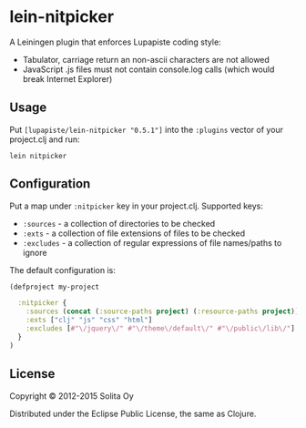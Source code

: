 # lein-nitpicker

A Leiningen plugin that enforces Lupapiste coding style:
  * Tabulator, carriage return an non-ascii characters are not allowed
  * JavaScript .js files must not contain console.log calls (which would break Internet Explorer)

## Usage

Put `[lupapiste/lein-nitpicker "0.5.1"]` into the `:plugins` vector
of your project.clj and run:

    lein nitpicker

## Configuration

Put a map under `:nitpicker` key in your project.clj. Supported keys:
 * `:sources` - a collection of directories to be checked
 * `:exts` - a collection of file extensions of files to be checked
 * `:excludes` - a collection of regular expressions of file names/paths to ignore

The default configuration is:

```clojure
(defproject my-project

  :nitpicker {
    :sources (concat (:source-paths project) (:resource-paths project))
    :exts ["clj" "js" "css" "html"]
    :excludes [#"\/jquery\/" #"\/theme\/default\/" #"\/public\/lib\/"]
  }
)
```

## License

Copyright © 2012-2015 Solita Oy

Distributed under the Eclipse Public License, the same as Clojure.
